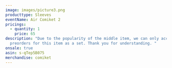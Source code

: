 ```yaml
---
image: images/picture3.png
producttype: Sleeves
eventName: Air Comiket 2
pricings:
  - quantity: 1
    price: 65
description: "Due to the popularity of the middle item, we can only accept
  preorders for this item as a set. Thank you for understanding. "
onsale: true
asin: s-qTep5B075
merchandise: comiket
---
```

